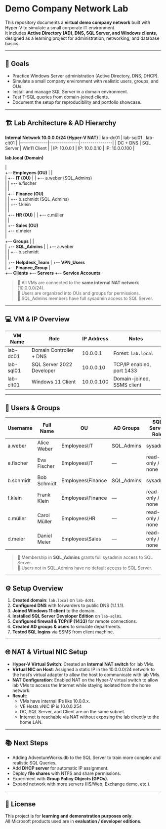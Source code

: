 # Demo Company Network Lab

This repository documents a **virtual demo company network** built with Hyper-V to simulate a small corporate IT environment.  
It includes **Active Directory (AD), DNS, SQL Server, and Windows clients**, designed as a learning project for administration, networking, and database basics.

---

## 🎯 Goals
- Practice Windows Server administration (Active Directory, DNS, DHCP).  
- Simulate a small company environment with realistic users, groups, and OUs.  
- Install and manage SQL Server in a domain environment.  
- Test T-SQL queries from domain-joined clients.  
- Document the setup for reproducibility and portfolio showcase.

---

## 🏗️ Lab Architecture & AD Hierarchy

**Internal Network 10.0.0.0/24 (Hyper-V NAT)**
| lab-dc01     | lab-sql01     | lab-clt01      |
|--------------|---------------|----------------|
| DC + DNS     | SQL Server    | Win11 Client   |
| IP: 10.0.0.1 | IP: 10.0.0.10 | IP: 10.0.0.100 |


**lab.local (Domain)**

\|  
\+-- **Employees (OU)**
\| \|  
\| \+-- **IT (OU)**
\| \| \+-- a.weber (SQL\_Admins)  
\| \| \+-- e.fischer  
\| \|  
\| \+-- **Finance (OU)**  
\| \| \+-- b.schmidt (SQL\_Admins)  
\| \| \+-- f.klein  
\| \|  
\| \+-- **HR (OU)** 
\| \| \+-- c.müller  
\| \|  
\| \+-- **Sales (OU)**  
\| \+-- d.meier  
\|  
\+-- **Groups**
\| \|  
\| \+-- **SQL\_Admins**
\| \| \+-- a.weber  
\| \| \+-- b.schmidt  
\| \|  
\| \+-- **Helpdesk\_Team** 
\| \+-- **VPN\_Users**  
\| \+-- **Finance\_Group**
\|  
\+-- **Clients**
\+-- **Servers**
\+-- **Service Accounts**

> 🔹 All VMs are connected to the **same internal NAT network** (10.0.0.0/24).  
> 🔹 Users are organized into OUs and groups for permissions.  
> 🔹 SQL_Admins members have full sysadmin access to SQL Server.

---

## 💻 VM & IP Overview

| VM Name    | Role                        | IP Address   | Notes                        |
|------------|-----------------------------|-------------|------------------------------|
| lab-dc01   | Domain Controller + DNS      | 10.0.0.1    | Forest: `lab.local`          |
| lab-sql01  | SQL Server 2022 Developer    | 10.0.0.10   | TCP/IP enabled, port 1433    |
| lab-clt01  | Windows 11 Client            | 10.0.0.100  | Domain-joined, SSMS client   |

---

## 👤 Users & Groups

| Username  | Full Name       | OU               | AD Groups            | SQL Server Role     |
|-----------|----------------|-----------------|--------------------|------------------|
| a.weber   | Alice Weber    | Employees\IT    | SQL_Admins          | sysadmin         |
| e.fischer | Eva Fischer    | Employees\IT    | —                  | read-only / none |
| b.schmidt | Bob Schmidt    | Employees\Finance | SQL_Admins        | sysadmin         |
| f.klein   | Frank Klein    | Employees\Finance | —                | read-only / none |
| c.müller  | Carol Müller   | Employees\HR    | —                  | read-only / none |
| d.meier   | Daniel Meier   | Employees\Sales | —                  | read-only / none |

> 🔹 Membership in **SQL_Admins** grants full sysadmin access to SQL Server.  
> 🔹 Users not in SQL_Admins have no default access to SQL Server.  

---

## ⚙️ Setup Overview
1. **Created domain**: `lab.local` on `lab-dc01`.  
2. **Configured DNS** with forwarders to public DNS (1.1.1.1).  
3. **Joined Windows 11 client** to the domain.  
4. **Installed SQL Server Developer Edition** on `lab-sql01`.  
5. **Configured firewall & TCP/IP (1433)** for remote connections.  
6. **Created AD groups & users** to simulate departments.  
7. **Tested SQL logins** via SSMS from client machine.  

---

## 🌐 NAT & Virtual NIC Setup
- **Hyper-V Virtual Switch**: Created an **Internal NAT switch** for lab VMs.  
- **Virtual NIC on Host**: Assigned a static IP in the 10.0.0.0/24 network to the host’s virtual adapter to allow the host to communicate with lab VMs.  
- **NAT Configuration**: Enabled NAT on the Hyper-V virtual switch to allow lab VMs to access the Internet while staying isolated from the home network.  
- **Result**:  
  - VMs have internal IPs like 10.0.0.x.
  - VE Hosts vNIC IP is 10.0.0.254
  - DC, SQL Server, and Client are on the same subnet.  
  - Internet is reachable via NAT without exposing the lab directly to the home LAN.

---

## 📚 Next Steps
- Adding AdventureWorks.db to the SQL Server to train more complex and realistic SQL Queries.
- Add **DHCP server** for automatic IP assignment.  
- Deploy **file shares** with NTFS and share permissions.  
- Experiment with **Group Policy Objects (GPOs)**.  
- Expand network with more servers (IIS/Web, Exchange demo, etc.).  

---

## 📄 License
This project is for **learning and demonstration purposes only**.  
All Microsoft products used are in **evaluation / developer editions**.  
